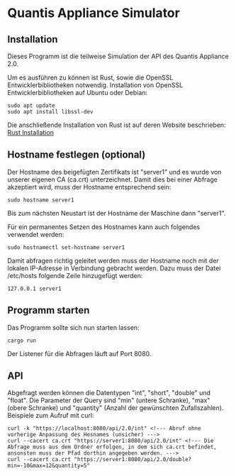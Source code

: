 # Quantis Appliance Simulator

## Installation

Dieses Programm ist die teilweise Simulation der API des Quantis Appliance 2.0.

Um es ausführen zu können ist Rust, sowie die OpenSSL Entwicklerbibliotheken notwendig.
Installation von OpenSSL Entwicklerbibliotheken auf Ubuntu oder Debian:

```
sudo apt update
sudo apt install libssl-dev

```

Die anschließende Installation von Rust ist auf deren Website beschrieben:
[Rust Installation](https://www.rust-lang.org/tools/install)

## Hostname festlegen (optional)

Der Hostname des beigefügten Zertifikats ist "server1" und es wurde von unserer eigenen CA (ca.crt) unterzeichnet. Damit dies bei einer Abfrage akzeptiert wird, muss der Hostname entsprechend sein:
```
sudo hostname server1
```
Bis zum nächsten Neustart ist der Hostname der Maschine dann "server1".

Für ein permanentes Setzen des Hostnames kann auch folgendes verwendet werden:
```
sudo hostnamectl set-hostname server1
```

Damit abfragen richtig geleitet werden muss der Hostname noch mit der lokalen IP-Adresse in Verbindung gebracht werden. Dazu muss der Datei /etc/hosts folgende Zeile hinzugefügt werden:
```
127.0.0.1 server1
```

## Programm starten

Das Programm sollte sich nun starten lassen:
```
cargo run
```
Der Listener für die Abfragen läuft auf Port 8080. 

## API

Abgefragt werden können die Datentypen "int", "short", "double" und "float". Die Parameter der Query sind "min" (untere Schranke), "max" (obere Schranke) und "quantity" (Anzahl der gewünschten Zufallszahlen).
Beispiele zum Aufruf mit curl:
```
curl -k "https://localhost:8080/api/2.0/int" <!--- Abruf ohne vorherige Anpassung des Hosnames (unsicher) --->
curl --cacert ca.crt "https://server1:8080/api/2.0/int" <!--- Die Abfrage muss aus dem Ordner erfolgen, in dem sich ca.crt befindet, ansonsten muss der Pfad dorthin angegeben werden. --->
curl --cacert ca.crt "https://server1:8080/api/2.0/double?min=-10&max=12&quantity=5"
```
